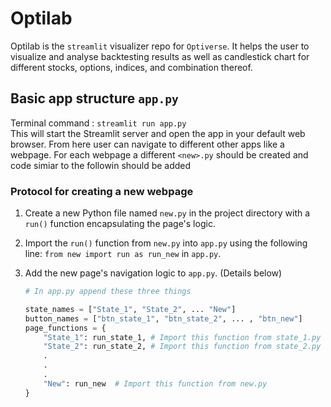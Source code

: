 # Optilab
Optilab is the `streamlit` visualizer repo for `Optiverse`. It helps the user to visualize and analyse backtesting results as well as candlestick chart for different stocks, options, indices, and combination thereof.

## Basic app structure `app.py`
Terminal command : `streamlit run app.py`   
This will start the Streamlit server and open the app in your default web browser. From here user can navigate to different other apps like a webpage. For each webpage a different `<new>.py` should be created and code simiar to the followin should be added

### Protocol for creating a new webpage
1. Create a new Python file named `new.py` in the project directory with a `run()` function encapsulating the page's logic.
3. Import the `run()` function from `new.py` into `app.py` using the following line: `from new import run as run_new` in `app.py`.
4. Add the new page's navigation logic to  `app.py`. (Details below)

    ```python
    # In app.py append these three things

    state_names = ["State_1", "State_2", ... "New"]
    button_names = ["btn_state_1", "btn_state_2", ... , "btn_new"]
    page_functions = {
        "State_1": run_state_1, # Import this function from state_1.py
        "State_2": run_state_2, # Import this function from state_2.py
        .
        .
        .
        "New": run_new  # Import this function from new.py
    }
    
    ```


